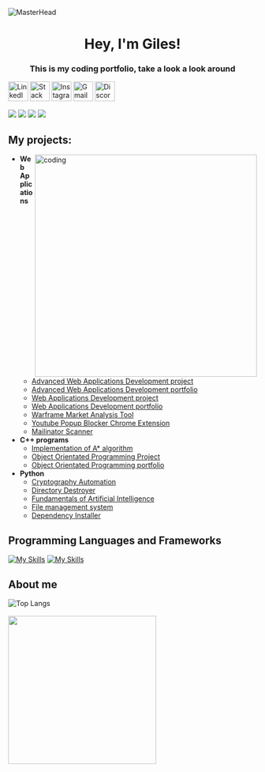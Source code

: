 ![MasterHead](https://user-images.githubusercontent.com/10498744/210012254-234538ff-d198-48aa-8964-37e6fd45d227.gif)

<h1 align="center" >Hey, I'm Giles!</h1>
<h3 align="center">This is my coding portfolio, take a look a look around</h3>

[<img src="https://edent.github.io/SuperTinyIcons/images/svg/linkedin.svg" width="40" title="LinkedIn">](https://www.linkedin.com/in/giles-turnbull-984853243/) [<img src="https://edent.github.io/SuperTinyIcons/images/svg/stackoverflow.svg" width="40" title="Stack Overflow">](https://stackoverflow.com/users/7293474/giles) [<img src="https://edent.github.io/SuperTinyIcons/images/svg/instagram.svg" width="40" title="Instagram">](https://www.instagram.com/giles_jack_/) <img src="https://edent.github.io/SuperTinyIcons/images/svg/gmail.svg" width="40" title="Gmail"> <img src="https://edent.github.io/SuperTinyIcons/images/svg/discord.svg" width="40" title="Discord">

![](https://img.shields.io/badge/OS-Windows-informational?style=flat&logo=windows&logoColor=white&color=2bbc8a)
![](https://img.shields.io/badge/Editor-VScode-informational?style=flat&logo=visualstudiocode&logoColor=white&color=2bbc8a)
![](https://img.shields.io/badge/Tools-MySQL_Database-informational?style=flat&logo=mysql&logoColor=white&color=2bbc8a)
![](https://img.shields.io/badge/Tools-Github_Copilot-informational?style=flat&logo=github&logoColor=white&color=2bbc8a)

<h2>My projects:</h2>


<img align="right" alt="coding" width="450" src="https://i.imgur.com/o7IH4zp.gif">
  
- <b>Web Applications</b>
  - [Advanced Web Applications Development project](https://github.com/Giles-Turnbull/Full-stack-economic-website)
  - [Advanced Web Applications Development portfolio]()
  - [Web Applications Development project](https://github.com/Giles-Turnbull/Bank-Worker-Website)
  - [Web Applications Development portfolio](https://github.com/Giles-Turnbull/WAD-portfolio)
  - [Warframe Market Analysis Tool](https://github.com/Giles-Turnbull/Warframe-market-analysis)
  - [Youtube Popup Blocker Chrome Extension](https://github.com/Giles-Turnbull/YouTube-Add-Blocker-Alert-Remover)
  - [Mailinator Scanner](https://github.com/Giles-Turnbull/mailinator-scanner)
- <b>C++ programs</b>
  - [Implementation of A* algorithm](https://github.com/Giles-Turnbull/Bright-Network-Internship-Experience)
  - [Object Orientated Programming Project](https://github.com/Giles-Turnbull/Object-Orientated-Programming-Project)
  - [Object Orientated Programming portfolio](https://github.com/Giles-Turnbull/Object-Orientated-Programming-Portfolio)
- <b>Python</b>
  - [Cryptography Automation](https://github.com/Giles-Turnbull/cryptography-automation)
  - [Directory Destroyer](https://github.com/Giles-Turnbull/directory-destroyer)
  - [Fundamentals of Artificial Intelligence](https://github.com/Giles-Turnbull/Fundamentals-of-Artificial-Intelligence)
  - [File management system](https://github.com/Giles-Turnbull/File-Manager/)
  - [Dependency Installer](https://github.com/Giles-Turnbull/Dependency-Installer)


<h2>Programming Languages and Frameworks</h2>

[![My Skills](https://skillicons.dev/icons?i=c,cpp,cs,py,php,mysql,html,css,js,ts,matlab,dart,bash)](https://skillicons.dev)
[![My Skills](https://skillicons.dev/icons?i=django,bootstrap,laravel,angular,react,nodejs,flutter)](https://skillicons.dev)

<h2>About me</h2>

![Top Langs](https://github-readme-stats.vercel.app/api/top-langs/?username=Giles-Turnbull&layout=compact)<br><br>
<img src="https://i.imgur.com/2q8Kyam.png" width="300">
